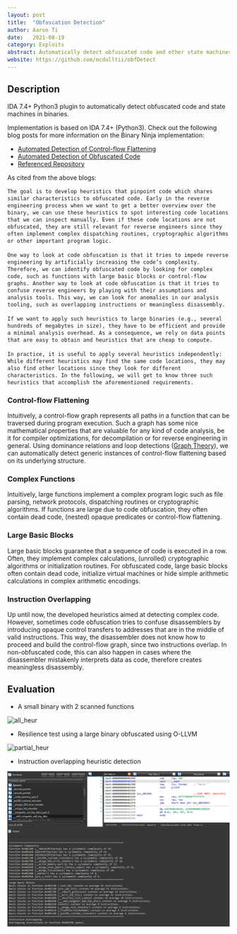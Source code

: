 ```yaml
---
layout: post
title:  "Obfuscation Detection"
author: Aaron Ti
date:   2021-08-19
category: Exploits
abstract: Automatically detect obfuscated code and other state machines
website: https://github.com/mcdulltii/obfDetect
---
```


## Description

IDA 7.4+ Python3 plugin to automatically detect obfuscated code and state machines in binaries.

Implementation is based on IDA 7.4+ (Python3). Check out the following blog posts for more information on the Binary Ninja implementation:

* [Automated Detection of Control-flow Flattening](https://synthesis.to/2021/03/03/flattening_detection.html)
* [Automated Detection of Obfuscated Code](https://synthesis.to/2021/08/10/obfuscation_detection.html)
* [Referenced Repository](https://github.com/mrphrazer/obfuscation_detection)

As cited from the above blogs:

```text
The goal is to develop heuristics that pinpoint code which shares similar characteristics to obfuscated code. Early in the reverse engineering process when we want to get a better overview over the binary, we can use these heuristics to spot interesting code locations that we can inspect manually. Even if these code locations are not obfuscated, they are still relevant for reverse engineers since they often implement complex dispatching routines, cryptographic algorithms or other important program logic.

One way to look at code obfuscation is that it tries to impede reverse engineering by artificially increasing the code’s complexity. Therefore, we can identify obfuscated code by looking for complex code, such as functions with large basic blocks or control-flow graphs. Another way to look at code obfuscation is that it tries to confuse reverse engineers by playing with their assumptions and analysis tools. This way, we can look for anomalies in our analysis tooling, such as overlapping instructions or meaningless disassembly.

If we want to apply such heuristics to large binaries (e.g., several hundreds of megabytes in size), they have to be efficient and provide a minimal analysis overhead. As a consequence, we rely on data points that are easy to obtain and heuristics that are cheap to compute.

In practice, it is useful to apply several heuristics independently: While different heuristics may find the same code locations, they may also find other locations since they look for different characteristics. In the following, we will get to know three such heuristics that accomplish the aforementioned requirements.
```

### Control-flow Flattening

Intuitively, a control-flow graph represents all paths in a function that can be traversed during program execution. Such a graph has some nice mathematical properties that are valuable for any kind of code analysis, be it for compiler optimizations, for decompilation or for reverse engineering in general. Using dominance relations and loop detections ([Graph Theory](https://en.wikipedia.org/wiki/Control-flow_graph)), we can automatically detect generic instances of control-flow flattening based on its underlying structure.

### Complex Functions

Intuitively, large functions implement a complex program logic such as file parsing, network protocols, dispatching routines or cryptographic algorithms. If functions are large due to code obfuscation, they often contain dead code, (nested) opaque predicates or control-flow flattening.

### Large Basic Blocks

Large basic blocks guarantee that a sequence of code is executed in a row. Often, they implement complex calculations, (unrolled) cryptographic algorithms or initialization routines. For obfuscated code, large basic blocks often contain dead code, initialize virtual machines or hide simple arithmetic calculations in complex arithmetic encodings.

### Instruction Overlapping

Up until now, the developed heuristics aimed at detecting complex code. However, sometimes code obfuscation tries to confuse disassemblers by introducing opaque control transfers to addresses that are in the middle of valid instructions. This way, the disassembler does not know how to proceed and build the control-flow graph, since two instructions overlap. In non-obfuscated code, this can also happen in cases where the disassembler mistakenly interprets data as code, therefore creates meaningless disassembly.

## Evaluation

- A small binary with 2 scanned functions

![all_heur](https://raw.githubusercontent.com/mcdulltii/obfDetect/master/img/heuristic.png)

- Resilience test using a large binary obfuscated using O-LLVM

![partial_heur](https://raw.githubusercontent.com/mcdulltii/obfDetect/master/img/partial_heuristic.png)

- Instruction overlapping heuristic detection

![instruction overlap](https://raw.githubusercontent.com/mcdulltii/obfDetect/master/img/insn_overlap.png)
